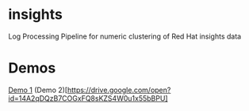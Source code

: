 # insights
Log Processing Pipeline for numeric clustering of Red Hat insights data

# Demos
[Demo 1](https://drive.google.com/open?id=1e9A-TAp-eupHRHaNQJ3Q7crwUqku7Q6-)
(Demo 2)[https://drive.google.com/open?id=14A2qDQzB7COGxFQ8sKZS4W0u1x55bBPU]
